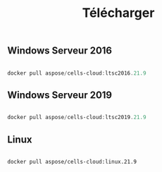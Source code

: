 ﻿---
title: Télécharger
second_title: Aspose.Cells Cloud Documen
type: docs
url: /fr/docker/downloads/
description: Télécharger Aspose.Cells Images Docker Cloud
weight: 30
kwords: Excel, Office Cloud, REST API, Feuille de calcul, PDF, CSV, Json, Markdwon, Télécharger
---
##  Windows Serveur 2016 ##

```powershell

docker pull aspose/cells-cloud:ltsc2016.21.9

```

##  Windows Serveur 2019 ##

```powershell

docker pull aspose/cells-cloud:ltsc2019.21.9

```


##  Linux ##

```sh

docker pull aspose/cells-cloud:linux.21.9

```

